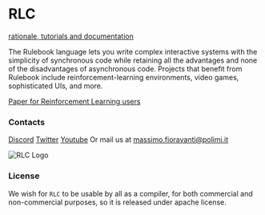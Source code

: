 # RLC

[rationale, tutorials and documentation](https://rl-language.github.io)

The Rulebook language lets you write complex interactive systems with the simplicity of synchronous code while retaining all the advantages and none of the disadvantages of asynchronous code. Projects that benefit from Rulebook include reinforcement-learning environments, video games, sophisticated UIs, and more.


[Paper for Reinforcement Learning users](https://arxiv.org/abs/2504.19625)

### Contacts

[Discord](https://discord.gg/saSEj9PAt3)
[Twitter](https://twitter.com/RulebookL3873)
[Youtube](https://www.youtube.com/watch?v=tMnBo3TGIbU)
Or mail us at massimo.fioravanti@polimi.it


![RLC Logo](./imgs/RLC_logo.png)

### License

We wish for `RLC` to be usable by all as a compiler, for both commercial and non-commercial purposes, so it is released under apache license.





